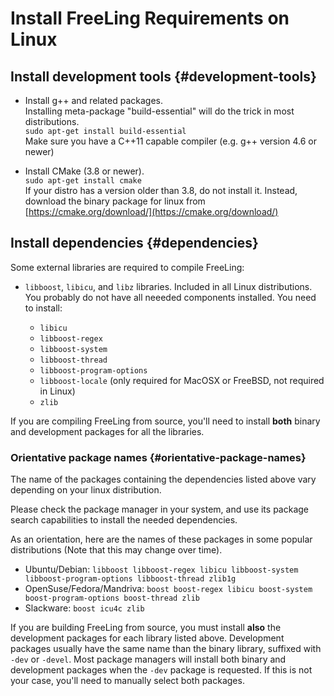 # Install FreeLing Requirements on Linux

## Install development tools {#development-tools}

* Install g++ and related packages.  
   Installing meta-package "build-essential" will do the trick in most distributions.  
   `sudo apt-get install build-essential`  
   Make sure you have a C++11 capable compiler \(e.g. g++ version 4.6 or newer\)

* Install CMake \(3.8 or newer\).  
   `sudo apt-get install cmake`  
   If your distro has a version older than 3.8, do not install it. Instead, download the binary package for linux from [https://cmake.org/download/](https://cmake.org/download/)

## Install dependencies {#dependencies}

Some external libraries are required to compile FreeLing:

* `libboost`, `libicu`, and `libz` libraries. Included in all Linux distributions. You probably do not have all neeeded components installed. You need to install:

  * `libicu`
  * `libboost-regex`
  * `libboost-system`
  * `libboost-thread`
  * `libboost-program-options`
  * `libboost-locale` (only required for MacOSX or FreeBSD, not required in Linux)
  * `zlib`

If you are compiling FreeLing from source, you'll need to install **both** binary and development packages for all the libraries.

### Orientative package names {#orientative-package-names}

The name of the packages containing the dependencies listed above vary depending on your linux distribution.

Please check the package manager in your system, and use its package search capabilities to install the needed dependencies.

As an orientation, here are the names of these packages in some popular distributions (Note that this may change over time).

* Ubuntu/Debian: `libboost libboost-regex libicu libboost-system libboost-program-options libboost-thread zlib1g`
* OpenSuse/Fedora/Mandriva: `boost boost-regex libicu boost-system boost-program-options boost-thread zlib`
* Slackware: `boost icu4c zlib`

If you are building FreeLing from source, you must install **also** the development packages for each library listed above. Development packages usually have the same name than the binary library, suffixed with `-dev` or `-devel`. 
Most package managers will install both binary and development packages when the `-dev` package is requested. If this is not your case, you'll need to manually select both packages.

